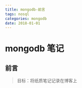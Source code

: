 ```yaml
---
title: mongodb-前言
tags: nosql
categories: mongodb
date: 2018-01-01
---
```


# mongodb 笔记

## 前言

> 目标：将纸质笔记记录在博客上



